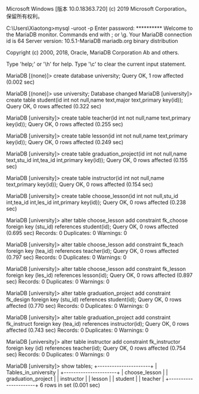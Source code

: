 Microsoft Windows [版本 10.0.18363.720]
(c) 2019 Microsoft Corporation。保留所有权利。

C:\Users\Xiaotong>mysql -uroot -p
Enter password: **********
Welcome to the MariaDB monitor.  Commands end with ; or \g.
Your MariaDB connection id is 64
Server version: 10.5.1-MariaDB mariadb.org binary distribution

Copyright (c) 2000, 2018, Oracle, MariaDB Corporation Ab and others.

Type 'help;' or '\h' for help. Type '\c' to clear the current input statement.

MariaDB [(none)]> create database university;
Query OK, 1 row affected (0.002 sec)

MariaDB [(none)]> use university;
Database changed
MariaDB [university]> create table student(id int not null,name text,major text,primary key(id));
Query OK, 0 rows affected (0.322 sec)

MariaDB [university]> create table teacher(id int not null,name text,primary key(id));
Query OK, 0 rows affected (0.255 sec)

MariaDB [university]> create table lesson(id int not null,name text,primary key(id));
Query OK, 0 rows affected (0.249 sec)

MariaDB [university]> create table graduation_project(id int not null,name text,stu_id int,tea_id int,primary key(id));
Query OK, 0 rows affected (0.155 sec)

MariaDB [university]> create table instructor(id int not null,name text,primary key(id));
Query OK, 0 rows affected (0.154 sec)

MariaDB [university]> create table choose_lesson(id int not null,stu_id int,tea_id int,les_id int,primary key(id));
Query OK, 0 rows affected (0.238 sec)

MariaDB [university]> alter table choose_lesson add constraint fk_choose foreign key (stu_id) references student(id);
Query OK, 0 rows affected (0.695 sec)
Records: 0  Duplicates: 0  Warnings: 0

MariaDB [university]> alter table choose_lesson add constraint fk_teach foreign key (tea_id) references teacher(id);
Query OK, 0 rows affected (0.797 sec)
Records: 0  Duplicates: 0  Warnings: 0

MariaDB [university]> alter table choose_lesson add constraint fk_lesson foreign key (les_id) references lesson(id);
Query OK, 0 rows affected (0.897 sec)
Records: 0  Duplicates: 0  Warnings: 0

MariaDB [university]> alter table graduation_project add constraint fk_design foreign key (stu_id) references student(id);
Query OK, 0 rows affected (0.770 sec)
Records: 0  Duplicates: 0  Warnings: 0

MariaDB [university]> alter table graduation_project add constraint fk_instruct foreign key (tea_id) references instructor(id);
Query OK, 0 rows affected (0.743 sec)
Records: 0  Duplicates: 0  Warnings: 0

MariaDB [university]> alter table instructor add constraint fk_instructor foreign key (id) references teacher(id);
Query OK, 0 rows affected (0.754 sec)
Records: 0  Duplicates: 0  Warnings: 0

MariaDB [university]> show tables;
+----------------------+
| Tables_in_university |
+----------------------+
| choose_lesson        |
| graduation_project   |
| instructor           |
| lesson               |
| student              |
| teacher              |
+----------------------+
6 rows in set (0.001 sec)
